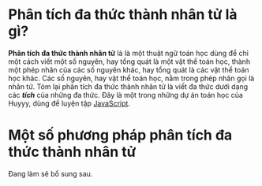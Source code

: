 # Phân tích đa thức thành nhân tử là gì?
**Phân tích đa thức thành nhân tử** là là một thuật ngữ toán học dùng để chỉ một cách viết một số nguyên, hay tổng quát là một vật thể toán học, thành một phép nhân của các số nguyên khác, hay tổng quát là các vật thể toán học khác. Các số nguyên, hay vật thể toán học, nằm trong phép nhân gọi là nhân tử. Tóm lại phân tích đa thức thành nhân tử là viết đa thức dưới dạng các ***tích*** của những đa thức.
Đây là một trong những dự án toán học của Huyyy, dùng để luyện tập [JavaScript](http://https://vi.wikipedia.org/wiki/JavaScript).
# Một số phương pháp phân tích đa thức thành nhân tử
Đang làm sẽ bổ sung sau.
